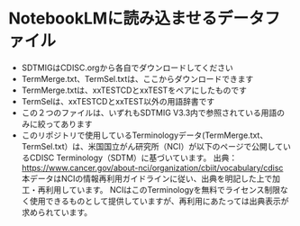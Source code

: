 # NotebookLMに読み込ませるデータファイル
- SDTMIGはCDISC.orgから各自でダウンロードしてください
- TermMerge.txt、TermSel.txtは、ここからダウンロードできます
- TermMerge.txtは、xxTESTCDとxxTESTをペアにしたものです
- TermSelは、xxTESTCDとxxTEST以外の用語辞書です
- この２つのファイルは、いずれもSDTMIG V3.3内で参照されている用語のみに絞ってあります
- このリポジトリで使用しているTerminologyデータ(TermMerge.txt、TermSel.txt）は、米国国立がん研究所（NCI）が以下のページで公開しているCDISC Terminology（SDTM）に基づいています。 出典：https://www.cancer.gov/about-nci/organization/cbiit/vocabulary/cdisc 本データはNCIの情報再利用ガイドラインに従い、出典を明記した上で加工・再利用しています。 NCIはこのTerminologyを無料でライセンス制限なく使用できるものとして提供していますが、再利用にあたっては出典表示が求められています。
